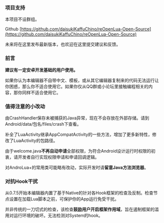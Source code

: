 ### 项目支持
本项目不设群组。

Github [https://github.com/daisukiKaffuChino/reOpenLua-Open-Source](https://github.com/daisukiKaffuChino/reOpenLua-Open-Source)

未来将在这里发布最新版本，也欢迎在这里提交建议和反馈。

### 前言
**建议有一定安卓开发基础的用户使用。**

如果你认为本编辑器不自带中文、模板，或从其它编辑器复制来的代码无法运行让你困惑，那么你不适合使用它。如果你仅从QQ群或小论坛里接触编程相关的内容，那你同样不适合使用它。

### 值得注意的小改动
由CrashHandler保存未被捕获的Java异常，现在不会存放在外部存储。请到Android/data/包名/files/crash下查看。

补全了LuaActivity继承AppCompatActivity的一些方法，增加了更多新特性，修改了LuaActivity的包路径。

由于welcome.java**不再自动申请**全部权限，为符合Android设计运行时权限的初衷，请开发者自行实现权限申请和申请回调逻辑。

对AndroLua+的常用类可能略有改动，实际开发时请**留意Java方法浏览器**。

### 对抗Hook干扰
从0.7.5开始本编辑器内置了基于Native的针对各Hook框架的检查及反制。检查节点设置在加载Lua脚本之前，可保护你的App运行免受干扰。

并非传统的一刀切式的检查，该检查**鼓励用户开启框架作用域**，旨在遏制框架的滥用对运行环境的破坏。无法检测对System的hook。